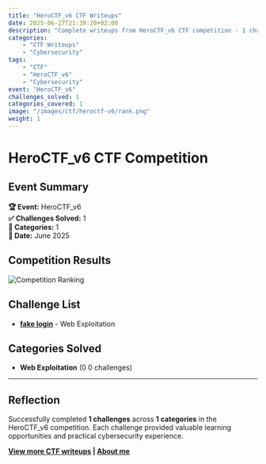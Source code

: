 ```yaml
---
title: "HeroCTF_v6 CTF Writeups"
date: 2025-06-27T21:39:20+02:00
description: "Complete writeups from HeroCTF_v6 CTF competition - 1 challenges solved across 1 categories"
categories:
    - "CTF Writeups"
    - "Cybersecurity"
tags:
    - "CTF"
    - "HeroCTF_v6"
    - "Cybersecurity"
event: "HeroCTF_v6"
challenges_solved: 1
categories_covered: 1
image: "/images/ctf/heroctf-v6/rank.png"
weight: 1
---
```


# HeroCTF_v6 CTF Competition

## Event Summary

**🏆 Event:** HeroCTF_v6  
**✅ Challenges Solved:** 1  
**🎯 Categories:** 1  
**📅 Date:** June 2025

## Competition Results

![Competition Ranking](/images/ctf/heroctf-v6/rank.png)

## Challenge List

- **[fake login](/ctf/heroctf-v6/fake-login/)** - Web Exploitation


## Categories Solved

- **Web Exploitation** (0
0 challenges)

---

## Reflection

Successfully completed **1 challenges** across **1 categories** in the HeroCTF_v6 competition. Each challenge provided valuable learning opportunities and practical cybersecurity experience.

**[View more CTF writeups](/ctf) | [About me](/about)**
